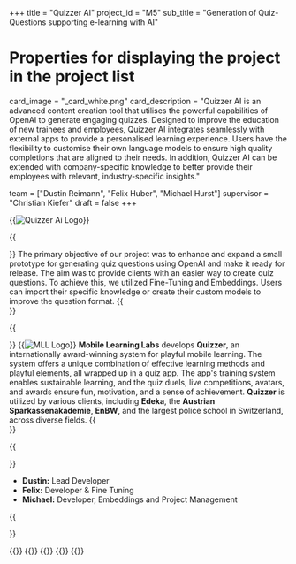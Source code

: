 +++
title = "Quizzer AI"
project_id = "M5"
sub_title = "Generation of Quiz-Questions supporting e-learning with AI"

# Properties for displaying the project in the project list
card_image = "_card_white.png"
card_description = "Quizzer AI is an advanced content creation tool that utilises the powerful capabilities of OpenAI to generate engaging quizzes. Designed to improve the education of new trainees and employees, Quizzer AI integrates seamlessly with external apps to provide a personalised learning experience. Users have the flexibility to customise their own language models to ensure high quality completions that are aligned to their needs. In addition, Quizzer AI can be extended with company-specific knowledge to better provide their employees with relevant, industry-specific insights." 

team = ["Dustin Reimann", "Felix Huber", "Michael Hurst"]
supervisor = "Christian Kiefer"
draft = false
+++

{{<image src="_logo_horizontal.svg" alt="Quizzer Ai Logo">}}


{{<section title="🎯 Goal">}}
The primary objective of our project was to enhance and expand a small prototype for generating quiz questions using OpenAI and make it ready for release. The aim was to provide clients with an easier way to create quiz questions. To achieve this, we utilized Fine-Tuning and Embeddings. Users can import their specific knowledge or create their custom models to improve the question format.
{{</section>}}

{{<section title="🤝 Our Partner">}}
{{<image src="_mll_logo.svg" alt="MLL Logo" >}}
**Mobile Learning Labs** develops **Quizzer**, an internationally award-winning system for playful mobile learning. The system offers a unique combination of effective learning methods and playful elements, all wrapped up in a quiz app. The app's training system enables sustainable learning, and the quiz duels, live competitions, avatars, and awards ensure fun, motivation, and a sense of achievement. **Quizzer** is utilized by various clients, including **Edeka**, the **Austrian Sparkassenakademie**, **EnBW**, and the largest police school in Switzerland, across diverse fields.
{{</section>}} 

{{<section title="👨‍💻 The Team">}}

- **Dustin:** Lead Developer
- **Felix:** Developer & Fine Tuning
- **Michael:** Developer, Embeddings and Project Management


{{</section>}}

{{<gallery>}}
{{<team-member image="team_dustin.png" name="Dustin Reimann">}}
{{<team-member image="team_felix.png" name="Felix Huber">}}
{{<team-member image="team_michael.png" name="Michael Hurst">}}
{{</gallery>}}

